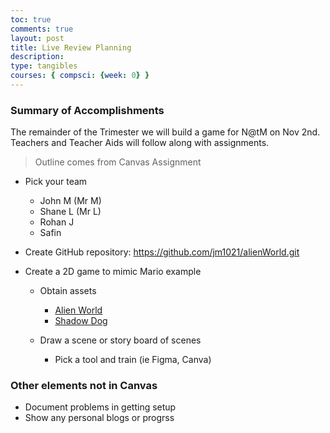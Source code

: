 ```yaml
---
toc: true
comments: true
layout: post
title: Live Review Planning
description: 
type: tangibles
courses: { compsci: {week: 0} }
---
```


### Summary of Accomplishments

The remainder of the Trimester we will build a game for N@tM on Nov 2nd.  Teachers and Teacher Aids will follow along with assignments.

> Outline comes from Canvas Assignment

- Pick your team
  - John M (Mr M)
  - Shane L (Mr L)
  - Rohan J
  - Safin

- Create GitHub repository: https://github.com/jm1021/alienWorld.git

- Create a 2D game to mimic Mario example

  - Obtain assets
    - [Alien World]({{site.baseurl}}/images/alien_planet.jpg)
    - [Shadow Dog]({{site.baseurl}}/images/shadow_dog.png)

  - Draw a scene or story board of scenes
    - Pick a tool and train (ie Figma, Canva)

### Other elements not in Canvas

- Document problems in getting setup
- Show any personal blogs or progrss
